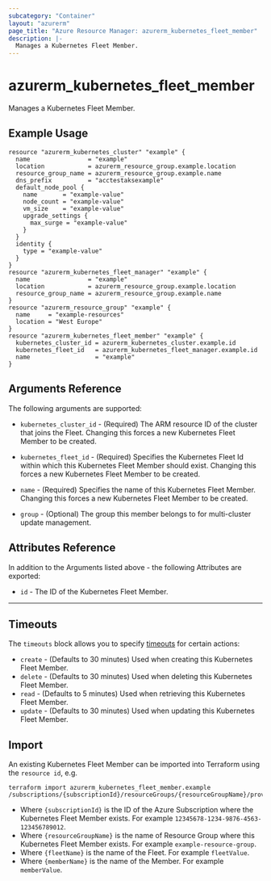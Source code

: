 ```yaml
---
subcategory: "Container"
layout: "azurerm"
page_title: "Azure Resource Manager: azurerm_kubernetes_fleet_member"
description: |-
  Manages a Kubernetes Fleet Member.
---
```


<!-- Note: This documentation is generated. Any manual changes will be overwritten -->

# azurerm_kubernetes_fleet_member

Manages a Kubernetes Fleet Member.

## Example Usage

```hcl
resource "azurerm_kubernetes_cluster" "example" {
  name                = "example"
  location            = azurerm_resource_group.example.location
  resource_group_name = azurerm_resource_group.example.name
  dns_prefix          = "acctestaksexample"
  default_node_pool {
    name       = "example-value"
    node_count = "example-value"
    vm_size    = "example-value"
    upgrade_settings {
      max_surge = "example-value"
    }
  }
  identity {
    type = "example-value"
  }
}
resource "azurerm_kubernetes_fleet_manager" "example" {
  name                = "example"
  location            = azurerm_resource_group.example.location
  resource_group_name = azurerm_resource_group.example.name
}
resource "azurerm_resource_group" "example" {
  name     = "example-resources"
  location = "West Europe"
}
resource "azurerm_kubernetes_fleet_member" "example" {
  kubernetes_cluster_id = azurerm_kubernetes_cluster.example.id
  kubernetes_fleet_id   = azurerm_kubernetes_fleet_manager.example.id
  name                  = "example"
}
```

## Arguments Reference

The following arguments are supported:

* `kubernetes_cluster_id` - (Required) The ARM resource ID of the cluster that joins the Fleet. Changing this forces a new Kubernetes Fleet Member to be created.

* `kubernetes_fleet_id` - (Required) Specifies the Kubernetes Fleet Id within which this Kubernetes Fleet Member should exist. Changing this forces a new Kubernetes Fleet Member to be created.

* `name` - (Required) Specifies the name of this Kubernetes Fleet Member. Changing this forces a new Kubernetes Fleet Member to be created.

* `group` - (Optional) The group this member belongs to for multi-cluster update management.

## Attributes Reference

In addition to the Arguments listed above - the following Attributes are exported:

* `id` - The ID of the Kubernetes Fleet Member.

---



## Timeouts

The `timeouts` block allows you to specify [timeouts](https://www.terraform.io/docs/configuration/resources.html#timeouts) for certain actions:

* `create` - (Defaults to 30 minutes) Used when creating this Kubernetes Fleet Member.
* `delete` - (Defaults to 30 minutes) Used when deleting this Kubernetes Fleet Member.
* `read` - (Defaults to 5 minutes) Used when retrieving this Kubernetes Fleet Member.
* `update` - (Defaults to 30 minutes) Used when updating this Kubernetes Fleet Member.

## Import

An existing Kubernetes Fleet Member can be imported into Terraform using the `resource id`, e.g.

```shell
terraform import azurerm_kubernetes_fleet_member.example /subscriptions/{subscriptionId}/resourceGroups/{resourceGroupName}/providers/Microsoft.ContainerService/fleets/{fleetName}/members/{memberName}
```

* Where `{subscriptionId}` is the ID of the Azure Subscription where the Kubernetes Fleet Member exists. For example `12345678-1234-9876-4563-123456789012`.
* Where `{resourceGroupName}` is the name of Resource Group where this Kubernetes Fleet Member exists. For example `example-resource-group`.
* Where `{fleetName}` is the name of the Fleet. For example `fleetValue`.
* Where `{memberName}` is the name of the Member. For example `memberValue`.
